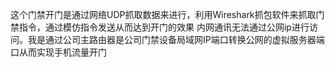 这个门禁开门是通过网络UDP抓取数据来进行，利用Wireshark抓包软件来抓取门禁指令，通过模仿指令发送从而达到开门的效果
内网通讯无法通过公网ip进行访问。我是通过公司主路由器是公司门禁设备局域网IP端口转换公网的虚拟服务器端口从而实现手机流量开门
